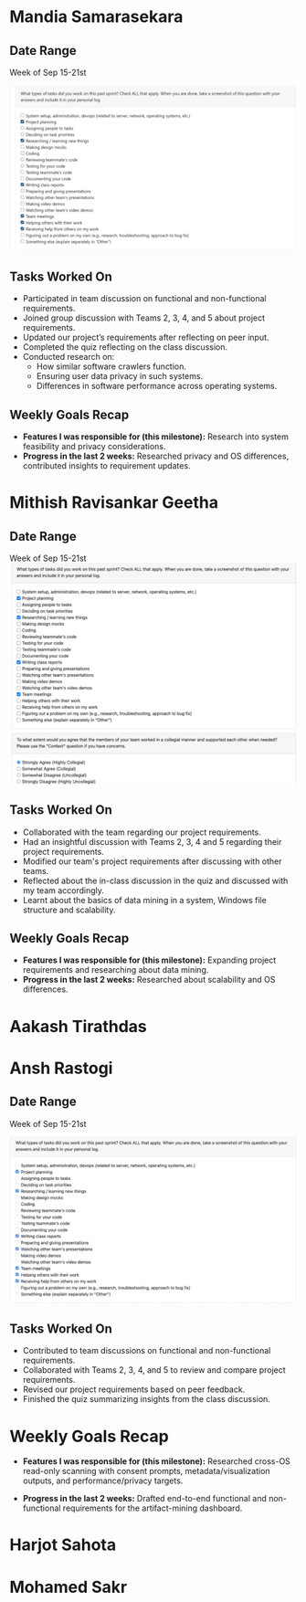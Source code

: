 # Mandia Samarasekara

## Date Range

Week of Sep 15-21st

![Mandira Samarasekara Peer Eval SS](images/MandiraPeerEval.png)

## Tasks Worked On

- Participated in team discussion on functional and non-functional requirements.
- Joined group discussion with Teams 2, 3, 4, and 5 about project requirements.
- Updated our project’s requirements after reflecting on peer input.
- Completed the quiz reflecting on the class discussion.
- Conducted research on:
  - How similar software crawlers function.
  - Ensuring user data privacy in such systems.
  - Differences in software performance across operating systems.

## Weekly Goals Recap

- **Features I was responsible for (this milestone):** Research into system feasibility and privacy considerations.
- **Progress in the last 2 weeks:** Researched privacy and OS differences, contributed insights to requirement updates.

# Mithish Ravisankar Geetha

## Date Range

Week of Sep 15-21st
![Mithish Ravisankar Peer Eval SS](images/MithishW3PeerEval.png)

## Tasks Worked On

- Collaborated with the team regarding our project requirements.
- Had an insightful discussion with Teams 2, 3, 4 and 5 regarding their project requirements.
- Modified our team's project requirements after discussing with other teams.
- Reflected about the in-class discussion in the quiz and discussed with my team accordingly.
- Learnt about the basics of data mining in a system, Windows file structure and scalability.

## Weekly Goals Recap

- **Features I was responsible for (this milestone):** Expanding project requirements and researching about data mining.
- **Progress in the last 2 weeks:** Researched about scalability and OS differences.

# Aakash Tirathdas

# Ansh Rastogi

## Date Range

Week of Sep 15-21st

![AnshRastogi PeerEval SS W3](images/AnshRastogi_PeerEval_SS_W3.png)

## Tasks Worked On

- Contributed to team discussions on functional and non-functional requirements.
- Collaborated with Teams 2, 3, 4, and 5 to review and compare project requirements.
- Revised our project requirements based on peer feedback.
- Finished the quiz summarizing insights from the class discussion.

# Weekly Goals Recap

- **Features I was responsible for (this milestone):** Researched cross-OS read-only scanning with consent prompts, metadata/visualization outputs, and performance/privacy targets.

- **Progress in the last 2 weeks:** Drafted end-to-end functional and non-functional requirements for the artifact-mining dashboard.

# Harjot Sahota

# Mohamed Sakr
